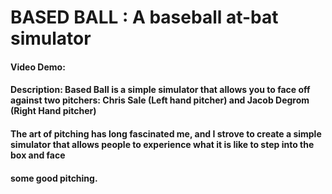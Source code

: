 # BASED BALL : A baseball at-bat simulator
#### Video Demo:  <URL HERE>
#### Description: Based Ball is a simple simulator that allows you to face off against two pitchers: Chris Sale (Left hand pitcher) and Jacob Degrom (Right Hand pitcher)
#### The art of pitching has long fascinated me, and I strove to create a simple simulator that allows people to experience what it is like to step into the box and face
#### some good pitching.

